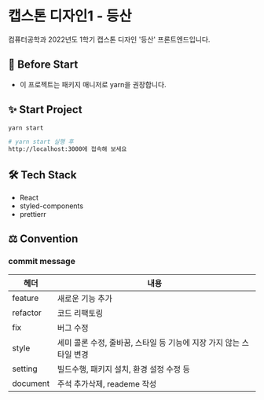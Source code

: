 # 캡스톤 디자인1 - 등산

컴퓨터공학과 2022년도 1학기 캡스톤 디자인 '등산' 프론트엔드입니다.

## 📌 Before Start

- 이 프로젝트는 패키지 매니저로 yarn을 권장합니다.

## ✨ Start Project

```bash
yarn start

# yarn start 실행 후
http://localhost:3000에 접속해 보세요
```

## 🛠 Tech Stack

- React
- styled-components
- prettierr

## ⚖ Convention

### commit message

| 헤더     | 내용                                                                |
| -------- | ------------------------------------------------------------------- |
| feature  | 새로운 기능 추가                                                    |
| refactor | 코드 리팩토링                                                       |
| fix      | 버그 수정                                                           |
| style    | 세미 콜론 수정, 줄바꿈, 스타일 등 기능에 지장 가지 않는 스타일 변경 |
| setting  | 빌드수행, 패키지 설치, 환경 설정 수정 등                            |
| document | 주석 추가삭제, reademe 작성                                         |
